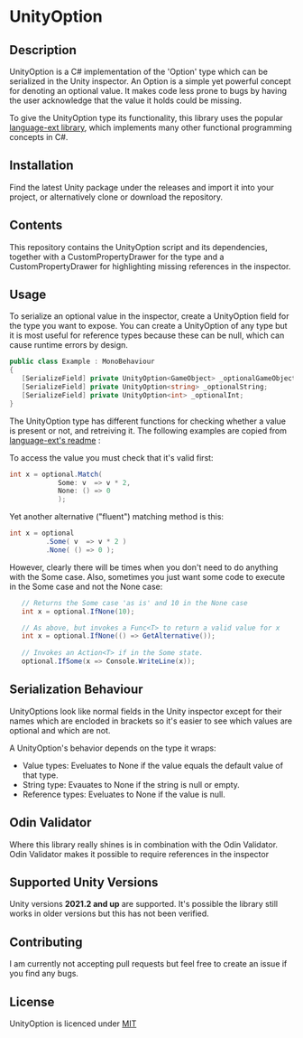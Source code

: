 # UnityOption
## Description
UnityOption is a C# implementation of the 'Option' type which can be serialized in the Unity inspector. An Option is a simple yet powerful concept for denoting an optional value. It makes code less prone to bugs by having the user acknowledge that the value it holds could be missing.  

To give the UnityOption type its functionality, this library uses the popular [language-ext library](https://github.com/louthy/language-ext), which implements many other functional programming concepts in C#. 

## Installation
Find the latest Unity package under the releases and import it into your project, or alternatively clone or download the repository.

## Contents
This repository contains the UnityOption script and its dependencies, together with a CustomPropertyDrawer for the type and a CustomPropertyDrawer for highlighting missing references in the inspector.

## Usage
To serialize an optional value in the inspector, create a UnityOption field for the type you want to expose. You can create a UnityOption of any type but it is most useful for reference types because these can be null, which can cause runtime errors by design.
```cs
public class Example : MonoBehaviour
{
   [SerializeField] private UnityOption<GameObject> _optionalGameObject;
   [SerializeField] private UnityOption<string> _optionalString;
   [SerializeField] private UnityOption<int> _optionalInt;
}
```
The UnityOption type has different functions for checking whether a value is present or not, and retreiving it. The following examples are copied from [language-ext's readme](https://github.com/louthy/language-ext#option) :  

To access the value you must check that it's valid first:
```cs
int x = optional.Match( 
            Some: v  => v * 2,
            None: () => 0 
            );
```
Yet another alternative ("fluent") matching method is this:
```cs
int x = optional
         .Some( v  => v * 2 )
         .None( () => 0 );
```

However, clearly there will be times when you don't need to do anything with the Some case. Also, sometimes you just want some code to execute in the Some case and not the None case:
```cs
   // Returns the Some case 'as is' and 10 in the None case
   int x = optional.IfNone(10);        

   // As above, but invokes a Func<T> to return a valid value for x
   int x = optional.IfNone(() => GetAlternative());        
   
   // Invokes an Action<T> if in the Some state.
   optional.IfSome(x => Console.WriteLine(x));
```

## Serialization Behaviour
UnityOptions look like normal fields in the Unity inspector except for their names which are encloded in brackets so it's easier to see which values are optional and which are not.

A UnityOption's behavior depends on the type it wraps:
- Value types: Eveluates to None if the value equals the default value of that type.
- String type: Evauates to None if the string is null or empty.
- Reference types: Eveluates to None if the value is null.

## Odin Validator
Where this library really shines is in combination with the Odin Validator. Odin Validator makes it possible to require references in the inspector

## Supported Unity Versions
Unity versions **2021.2 and up** are supported. It's possible the library still works in older versions but this has not been verified.

## Contributing
I am currently not accepting pull requests but feel free to create an issue if you find any bugs.

## License
UnityOption is licenced under [MIT](https://choosealicense.com/licenses/mit/)